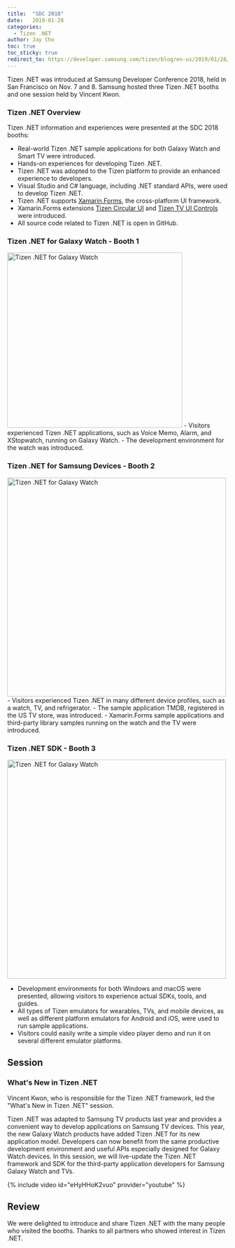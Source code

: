 ```yaml
---
title:  "SDC 2018"
date:   2019-01-28
categories:
  - Tizen .NET
author: Jay Cho
toc: true
toc_sticky: true
redirect_to: https://developer.samsung.com/tizen/blog/en-us/2019/01/28/sdc-2018-recap-from-the-tizen-team
---
```



Tizen .NET was introduced at Samsung Developer Conference 2018, held in San Francisco on Nov. 7 and 8. Samsung hosted three Tizen .NET booths and one session held by Vincent Kwon.

### Tizen .NET Overview
Tizen .NET information and experiences were presented at the SDC 2018 booths:
- Real-world Tizen .NET sample applications for both Galaxy Watch and Smart TV were introduced.
- Hands-on experiences for developing Tizen .NET.
- Tizen .NET was adopted to the Tizen platform to provide an enhanced experience to developers.
- Visual Studio and C# language, including .NET standard APIs, were used to develop Tizen .NET.
- Tizen .NET supports [Xamarin.Forms](http://developer.xamarin.com/), the cross-platform UI framework.
- Xamarin.Forms extensions [Tizen Circular UI](https://github.com/samsung/Tizen.CircularUI) and [Tizen TV UI Controls](https://github.com/samsung/Tizen.TV.UIControls) were introduced.
- All source code related to Tizen .NET is open in GitHub.

### Tizen .NET for Galaxy Watch - Booth 1
<img src="{{site.url}}{{site.baseurl}}/assets/images/posts/sdc2018/booth-galaxy-watch.png" alt="Tizen .NET for Galaxy Watch" width="400">
- Visitors experienced Tizen .NET applications, such as Voice Memo, Alarm, and XStopwatch, running on Galaxy Watch.
- The development environment for the watch was introduced.

### Tizen .NET for Samsung Devices - Booth 2
<img src="{{site.url}}{{site.baseurl}}/assets/images/posts/sdc2018/booth-tizen-net.png" alt="Tizen .NET for Galaxy Watch" width="500">
- Visitors experienced Tizen .NET in many different device profiles, such as a watch, TV, and refrigerator.
- The sample application TMDB, registered in the US TV store, was introduced.
- Xamarin.Forms sample applications and third-party library samples running on the watch and the TV were introduced.

### Tizen .NET SDK - Booth 3
<img src="{{site.url}}{{site.baseurl}}/assets/images/posts/sdc2018/booth-sdk.jpg" alt="Tizen .NET for Galaxy Watch" width="500"> <br/>
- Development environments for both Windows and macOS were presented, allowing visitors to experience actual SDKs, tools, and guides.
- All types of Tizen emulators for wearables, TVs, and mobile devices, as well as different platform emulators for Android and iOS, were used to run sample applications.
- Visitors could easily write a simple video player demo and run it on several different emulator platforms.


## Session
### What's New in Tizen .NET
Vincent Kwon, who is responsible for the Tizen .NET framework, led the "What's New in Tizen .NET" session.

Tizen .NET was adapted to Samsung TV products last year and provides a convenient way to develop applications on Samsung TV devices. This year, the new Galaxy Watch products have added Tizen .NET for its new application model. Developers can now benefit from the same productive development environment and useful APIs especially designed for Galaxy Watch devices. In this session, we will live-update the Tizen .NET framework and SDK for the third-party application developers for Samsung Galaxy Watch and TVs.

{% include video id="eHyHHoK2vuo" provider="youtube" %}

## Review
We were delighted to introduce and share Tizen .NET with the many people who visited the booths. Thanks to all partners who showed interest in Tizen .NET.
